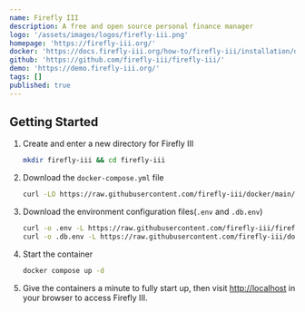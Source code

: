 ```yaml
---
name: Firefly III
description: A free and open source personal finance manager
logo: '/assets/images/logos/firefly-iii.png'
homepage: 'https://firefly-iii.org/'
docker: 'https://docs.firefly-iii.org/how-to/firefly-iii/installation/docker/'
github: 'https://github.com/firefly-iii/firefly-iii/'
demo: 'https://demo.firefly-iii.org/'
tags: []
published: true
---
```


## Getting Started

1. Create and enter a new directory for Firefly III
    ```bash
    mkdir firefly-iii && cd firefly-iii
    ```
2. Download the `docker-compose.yml` file
    ```bash
    curl -LO https://raw.githubusercontent.com/firefly-iii/docker/main/docker-compose.yml
    ```
3. Download the environment configuration files(`.env` and `.db.env`)
    ```bash
    curl -o .env -L https://raw.githubusercontent.com/firefly-iii/firefly-iii/main/.env.example
    curl -o .db.env -L https://raw.githubusercontent.com/firefly-iii/docker/main/database.env
    ```
4. Start the container
    ```bash
    docker compose up -d
    ```
5. Give the containers a minute to fully start up, then visit [http://localhost](http://localhost) in your browser to access Firefly III.
